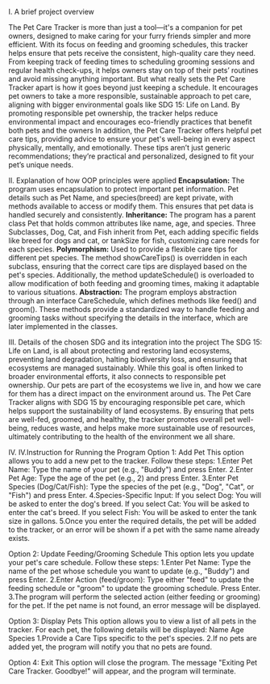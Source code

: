 I. A brief project overview

The Pet Care Tracker is more than just a tool—it's a companion for pet owners, designed to make caring for your furry friends simpler and more efficient. With its focus on feeding and grooming schedules, this tracker helps ensure that pets receive the consistent, high-quality care they need. From keeping track of feeding times to scheduling grooming sessions and regular health check-ups, it helps owners stay on top of their pets’ routines and avoid missing anything important.
But what really sets the Pet Care Tracker apart is how it goes beyond just keeping a schedule. It encourages pet owners to take a more responsible, sustainable approach to pet care, aligning with bigger environmental goals like SDG 15: Life on Land. By promoting responsible pet ownership, the tracker helps reduce environmental impact and encourages eco-friendly practices that benefit both pets and the owners
In addition, the Pet Care Tracker offers helpful pet care tips, providing advice to ensure your pet's well-being in every aspect physically, mentally, and emotionally. These tips aren’t just generic recommendations; they’re practical and personalized, designed to fit your pet’s unique needs. 

II. Explanation of how OOP principles were applied
**Encapsulation:** The program uses encapsulation to protect important pet information. Pet details such as Pet Name, and species(breed) are kept private, with methods available to access or modify them. This ensures that pet data is handled securely and consistently.
**Inheritance:** The program has a parent class Pet that holds common attributes like name, age, and species. Three Subclasses, Dog, Cat, and Fish inherit from Pet, each adding specific fields like breed for dogs and cat,  or tankSize for fish, customizing care needs for each species.
**Polymorphism:** Used to provide a flexible care tips for different pet species. The method showCareTips() is overridden in each subclass, ensuring that the correct care tips are displayed based on the pet's species. Additionally, the method updateSchedule() is overloaded to allow modification of both feeding and grooming times, making it adaptable to various situations.
**Abstraction:** The program employs abstraction through an interface CareSchedule, which defines methods like feed() and groom(). These methods provide a standardized way to handle feeding and grooming tasks without specifying the details in the interface, which are later implemented in the classes.

III. Details of the chosen SDG and its integration into the project
The SDG 15: Life on Land, is all about protecting and restoring land ecosystems, preventing land degradation, halting biodiversity loss, and ensuring that ecosystems are managed sustainably. While this goal is often linked to broader environmental efforts, it also connects to responsible pet ownership. Our pets are part of the ecosystems we live in, and how we care for them has a direct impact on the environment around us.
The Pet Care Tracker aligns with SDG 15 by encouraging responsible pet care, which helps support the sustainability of land ecosystems. By ensuring that pets are well-fed, groomed, and healthy, the tracker promotes overall pet well-being, reduces waste, and helps make more sustainable use of resources, ultimately contributing to the health of the environment we all share.

IV. IV.Instruction for Running the Program
Option 1: Add Pet
This option allows you to add a new pet to the tracker. Follow these steps:
1.Enter Pet Name:
Type the name of your pet (e.g., "Buddy") and press Enter.
2.Enter Pet Age:
Type the age of the pet (e.g., 2) and press Enter.
3.Enter Pet Species (Dog/Cat/Fish):
Type the species of the pet (e.g., "Dog", "Cat", or "Fish") and press 	Enter.
4.Species-Specific Input:
    If you select Dog: You will be asked to enter the dog's breed.
    If you select Cat: You will be asked to enter the cat's breed.
    If you select Fish: You will be asked to enter the tank size in gallons.
5.Once you enter the required details, the pet will be added to the tracker, or an error will be shown if a pet with the same name already exists.

Option 2: Update Feeding/Grooming Schedule
This option lets you update your pet's care schedule. Follow these steps:
1.Enter Pet Name:
    Type the name of the pet whose schedule you want to update (e.g., 	"Buddy") and press Enter.
2.Enter Action (feed/groom):
    Type either "feed" to update the feeding schedule or "groom" to 	update the grooming schedule. Press Enter.
3.The program will perform the selected action (either feeding or grooming) for the pet. If the pet name is not found, an error message will be displayed.

Option 3: Display Pets
This option allows you to view a list of all pets in the tracker. For each pet, the following details will be displayed:
    Name
    Age
    Species
1.Provide a Care Tips specific to the pet's species.
2.If no pets are added yet, the program will notify you that no pets are found.

Option 4: Exit
This option will close the program. The message "Exiting Pet Care Tracker. Goodbye!" will appear, and the program will terminate.

